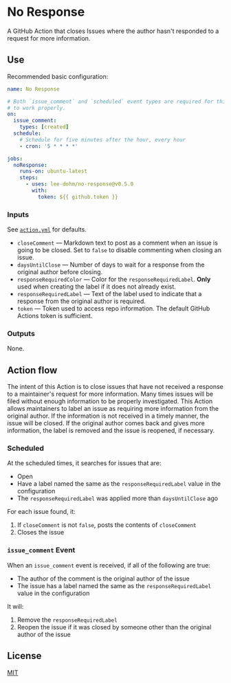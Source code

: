 # No Response

 A GitHub Action that closes Issues where the author hasn't responded to a request for more information.

## Use

Recommended basic configuration:

```yaml
name: No Response

# Both `issue_comment` and `scheduled` event types are required for this Action
# to work properly.
on:
  issue_comment:
    types: [created]
  schedule:
    # Schedule for five minutes after the hour, every hour
    - cron: '5 * * * *'

jobs:
  noResponse:
    runs-on: ubuntu-latest
    steps:
      - uses: lee-dohm/no-response@v0.5.0
        with:
          token: ${{ github.token }}
```

### Inputs

See [`action.yml`](action.yml) for defaults.

- `closeComment` &mdash; Markdown text to post as a comment when an issue is going to be closed. Set to `false` to disable commenting when closing an issue.
- `daysUntilClose` &mdash; Number of days to wait for a response from the original author before closing.
- `responseRequiredColor` &mdash; Color for the `responseRequiredLabel`. **Only** used when creating the label if it does not already exist.
- `responseRequiredLabel` &mdash; Text of the label used to indicate that a response from the original author is required.
- `token` &mdash; Token used to access repo information. The default GitHub Actions token is sufficient.

### Outputs

None.

## Action flow

The intent of this Action is to close issues that have not received a response to a maintainer's request for more information. Many times issues will be filed without enough information to be properly investigated. This Action allows maintainers to label an issue as requiring more information from the original author. If the information is not received in a timely manner, the issue will be closed. If the original author comes back and gives more information, the label is removed and the issue is reopened, if necessary.

### Scheduled

At the scheduled times, it searches for issues that are:

- Open
- Have a label named the same as the `responseRequiredLabel` value in the configuration
- The `responseRequiredLabel` was applied more than `daysUntilClose` ago

For each issue found, it:

1. If `closeComment` is not `false`, posts the contents of `closeComment`
1. Closes the issue

### `issue_comment` Event

When an `issue_comment` event is received, if all of the following are true:

- The author of the comment is the original author of the issue
- The issue has a label named the same as the `responseRequiredLabel` value in the configuration

It will:

1. Remove the `responseRequiredLabel`
1. Reopen the issue if it was closed by someone other than the original author of the issue

## License

[MIT](LICENSE.md)

